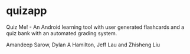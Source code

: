 # quizapp
Quiz Me! - An Android learning tool with user generated flashcards and a quiz bank with an automated grading system.

Amandeep Sarow, Dylan A Hamilton, Jeff Lau and Zhisheng Liu
